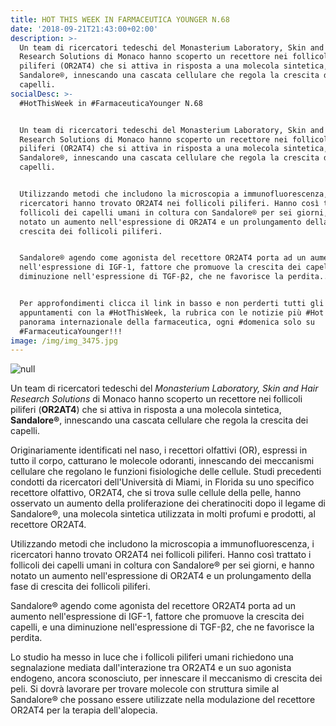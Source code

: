```yaml
---
title: HOT THIS WEEK IN FARMACEUTICA YOUNGER N.68
date: '2018-09-21T21:43:00+02:00'
description: >-
  Un team di ricercatori tedeschi del Monasterium Laboratory, Skin and Hair
  Research Solutions di Monaco hanno scoperto un recettore nei follicoli
  piliferi (OR2AT4) che si attiva in risposta a una molecola sintetica,
  Sandalore®, innescando una cascata cellulare che regola la crescita dei
  capelli.
socialDesc: >-
  #HotThisWeek in #FarmaceuticaYounger N.68


  Un team di ricercatori tedeschi del Monasterium Laboratory, Skin and Hair
  Research Solutions di Monaco hanno scoperto un recettore nei follicoli
  piliferi (OR2AT4) che si attiva in risposta a una molecola sintetica,
  Sandalore®, innescando una cascata cellulare che regola la crescita dei
  capelli.


  Utilizzando metodi che includono la microscopia a immunofluorescenza, i
  ricercatori hanno trovato OR2AT4 nei follicoli piliferi. Hanno così trattato i
  follicoli dei capelli umani in coltura con Sandalore® per sei giorni, e hanno
  notato un aumento nell'espressione di OR2AT4 e un prolungamento della fase di
  crescita dei follicoli piliferi.  


  Sandalore® agendo come agonista del recettore OR2AT4 porta ad un aumento
  nell'espressione di IGF-1, fattore che promuove la crescita dei capelli, e una
  diminuzione nell'espressione di TGF-β2, che ne favorisce la perdita...


  Per approfondimenti clicca il link in basso e non perderti tutti gli
  appuntamenti con la #HotThisWeek, la rubrica con le notizie più #Hot sul
  panorama internazionale della farmaceutica, ogni #domenica solo su
  #FarmaceuticaYounger!!!
image: /img/img_3475.jpg
---
```

![null](/img/img_3475.jpg)

Un team di ricercatori tedeschi del _Monasterium Laboratory, Skin and Hair Research Solutions_ di Monaco hanno scoperto un recettore nei follicoli piliferi (**OR2AT4**) che si attiva in risposta a una molecola sintetica, **Sandalore®**, innescando una cascata cellulare che regola la crescita dei capelli.

Originariamente identificati nel naso, i recettori olfattivi (OR), espressi in tutto il corpo, catturano le molecole odoranti, innescando dei meccanismi cellulare che regolano le funzioni fisiologiche delle cellule. Studi precedenti condotti da ricercatori dell'Università di Miami, in Florida su uno specifico recettore olfattivo, OR2AT4, che si trova sulle cellule della pelle, hanno osservato un aumento della proliferazione dei cheratinociti dopo il legame di Sandalore®, una molecola sintetica utilizzata in molti profumi e prodotti, al recettore OR2AT4.

Utilizzando metodi che includono la microscopia a immunofluorescenza, i ricercatori hanno trovato OR2AT4 nei follicoli piliferi. Hanno così trattato i follicoli dei capelli umani in coltura con Sandalore® per sei giorni, e hanno notato un aumento nell'espressione di OR2AT4 e un prolungamento della fase di crescita dei follicoli piliferi.  

Sandalore® agendo come agonista del recettore OR2AT4 porta ad un aumento nell'espressione di IGF-1, fattore che promuove la crescita dei capelli, e una diminuzione nell'espressione di TGF-β2, che ne favorisce la perdita.

Lo studio ha messo in luce che i follicoli piliferi umani richiedono una segnalazione mediata dall'interazione tra OR2AT4 e un suo agonista endogeno, ancora sconosciuto, per innescare il meccanismo di crescita dei peli. Si dovrà lavorare per trovare molecole con struttura simile al Sandalore® che possano essere utilizzate nella modulazione del recettore OR2AT4 per la terapia dell'alopecia.
